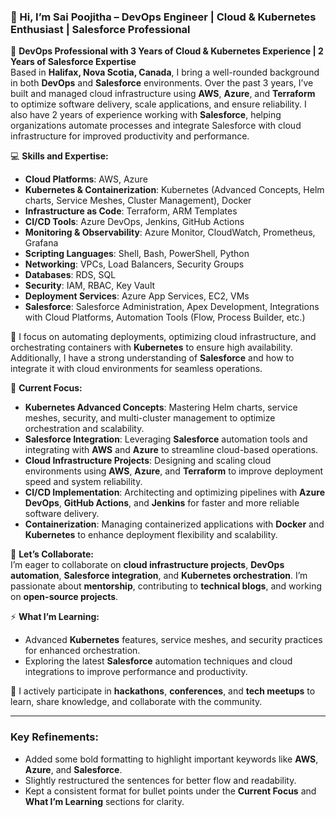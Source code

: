 ### 👋 Hi, I’m Sai Poojitha – DevOps Engineer | Cloud & Kubernetes Enthusiast | Salesforce Professional

🚀 **DevOps Professional with 3 Years of Cloud & Kubernetes Experience | 2 Years of Salesforce Expertise**  
Based in **Halifax, Nova Scotia, Canada**, I bring a well-rounded background in both **DevOps** and **Salesforce** environments. Over the past 3 years, I’ve built and managed cloud infrastructure using **AWS**, **Azure**, and **Terraform** to optimize software delivery, scale applications, and ensure reliability. I also have 2 years of experience working with **Salesforce**, helping organizations automate processes and integrate Salesforce with cloud infrastructure for improved productivity and performance.

💻 **Skills and Expertise:**

- **Cloud Platforms**: AWS, Azure  
- **Kubernetes & Containerization**: Kubernetes (Advanced Concepts, Helm charts, Service Meshes, Cluster Management), Docker  
- **Infrastructure as Code**: Terraform, ARM Templates  
- **CI/CD Tools**: Azure DevOps, Jenkins, GitHub Actions  
- **Monitoring & Observability**: Azure Monitor, CloudWatch, Prometheus, Grafana  
- **Scripting Languages**: Shell, Bash, PowerShell, Python  
- **Networking**: VPCs, Load Balancers, Security Groups  
- **Databases**: RDS, SQL  
- **Security**: IAM, RBAC, Key Vault  
- **Deployment Services**: Azure App Services, EC2, VMs  
- **Salesforce**: Salesforce Administration, Apex Development, Integrations with Cloud Platforms, Automation Tools (Flow, Process Builder, etc.)

🌟 I focus on automating deployments, optimizing cloud infrastructure, and orchestrating containers with **Kubernetes** to ensure high availability. Additionally, I have a strong understanding of **Salesforce** and how to integrate it with cloud environments for seamless operations.

🔧 **Current Focus:**

- **Kubernetes Advanced Concepts**: Mastering Helm charts, service meshes, security, and multi-cluster management to optimize orchestration and scalability.  
- **Salesforce Integration**: Leveraging **Salesforce** automation tools and integrating with **AWS** and **Azure** to streamline cloud-based operations.  
- **Cloud Infrastructure Projects**: Designing and scaling cloud environments using **AWS**, **Azure**, and **Terraform** to improve deployment speed and system reliability.  
- **CI/CD Implementation**: Architecting and optimizing pipelines with **Azure DevOps**, **GitHub Actions**, and **Jenkins** for faster and more reliable software delivery.  
- **Containerization**: Managing containerized applications with **Docker** and **Kubernetes** to enhance deployment flexibility and scalability.

🤝 **Let’s Collaborate:**  
I’m eager to collaborate on **cloud infrastructure projects**, **DevOps automation**, **Salesforce integration**, and **Kubernetes orchestration**. I’m passionate about **mentorship**, contributing to **technical blogs**, and working on **open-source projects**.

⚡ **What I’m Learning:**

- Advanced **Kubernetes** features, service meshes, and security practices for enhanced orchestration.  
- Exploring the latest **Salesforce** automation techniques and cloud integrations to improve performance and productivity.

🎉 I actively participate in **hackathons**, **conferences**, and **tech meetups** to learn, share knowledge, and collaborate with the community.

---

### Key Refinements:
- Added some bold formatting to highlight important keywords like **AWS**, **Azure**, and **Salesforce**.
- Slightly restructured the sentences for better flow and readability.
- Kept a consistent format for bullet points under the **Current Focus** and **What I’m Learning** sections for clarity.
